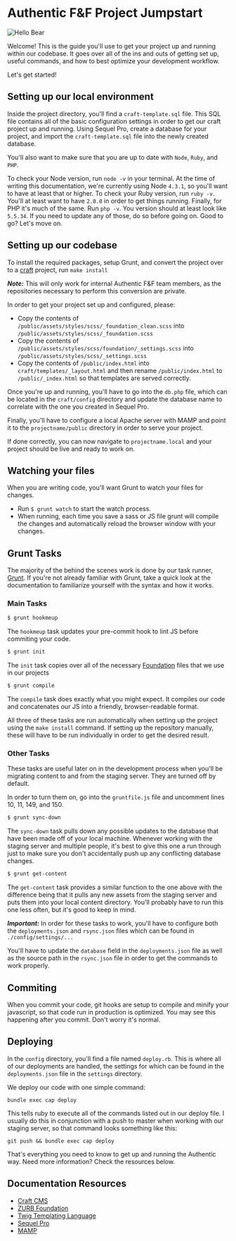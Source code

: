 # Authentic F&F Project Jumpstart

![Hello Bear](https://media.giphy.com/media/LBp3nxFfLFddu/giphy.gif)

Welcome! This is the guide you'll use to get your project up and running within our codebase. It goes over all of the ins and outs of getting set up, useful commands, and how to best optimize your development workflow.

Let's get started!

## Setting up our local environment  
Inside the project directory, you'll find a `craft-template.sql` file. This SQL
file contains all of the basic configuration settings in order to get our craft
project up and running. Using Sequel Pro, create a database for your project,
and import the `craft-template.sql` file into the newly created database.  

You'll also want to make sure that you are up to date with `Node`, `Ruby`, and `PHP`.  

To check your Node version, run `node -v` in your terminal. At the time of writing this documentation, we're currently using Node `4.3.1`, so you'll want to have at least that or higher. To check your Ruby version, run `ruby -v`. You'll at least want to have `2.0.0` in order to get things running. Finally, for PHP it's much of the same. Run `php -v`. You version should at least look like `5.5.34`. If you need to update any of those, do so before going on. Good to go? Let's move on.

## Setting up our codebase

To install the required packages, setup Grunt, and convert the project over to a [craft](https://craftcms.com/) project, run `make install`

_**Note:**_ This will only work for internal Authentic F&F team members, as the repositories necessary to perform this conversion are private.

In order to get your project set up and configured, please:
* Copy the contents of ```/public/assets/styles/scss/_foundation_clean.scss``` into ```/public/assets/styles/scss/_foundation.scss```
* Copy the contents of ```/public/assets/styles/scss/foundation/_settings.scss``` into ```/public/assets/styles/scss/_settings.scss```
* Copy the contents of ```/public/index.html``` into ```craft/templates/_layout.html``` and then rename ```/public/index.html``` to ```/public/_index.html``` so that templates are served correctly.

Once you're up and running, you'll have to go into the `db.php` file, which can be located in the `craft/config` directory and update the database name to correlate with the one you created in Sequel Pro.

Finally, you'll have to configure a local Apache server with MAMP and point it
to the ```projectname/public``` directory in order to serve your project.  

If done correctly, you can now navigate to ```projectname.local``` and your
project should be live and ready to work on.

## Watching your files

When you are writing code, you'll want Grunt to watch your files for changes.

* Run `$ grunt watch` to start the watch process.
* When running, each time you save a sass or JS file grunt will compile the changes and automatically reload the browser window with your changes.

## Grunt Tasks  
The majority of the behind the scenes work is done by our task runner, [Grunt](http://gruntjs.com/). If you're not already familiar with Grunt, take a quick look at the documentation to familiarize yourself with the syntax and how it works.

### Main Tasks  
```sh
$ grunt hookmeup
```
The `hookmeup` task updates your pre-commit hook to lint JS before commiting your code.

```sh
$ grunt init
```
The `init` task copies over all of the necessary [Foundation](http://foundation.zurb.com/) files that we use in our projects

```sh
$ grunt compile
```
The `compile` task does exactly what you might expect. It compiles our code and concatenates our JS into a friendly, browser-readable format.  

All three of these tasks are run automatically when setting up the project using the `make install` command. If setting up the repository manually, these will have to be run individually in order to get the desired result.

### Other Tasks  
These tasks are useful later on in the development process when you'll be migrating content to and from the staging server. They are turned off by default.  

In order to turn them on, go into the `gruntfile.js` file and uncomment lines 10, 11, 149, and 150.

```sh
$ grunt sync-down
```
The `sync-down` task pulls down any possible updates to the database that have been made off of your local machine. Whenever working with the staging server and multiple people, it's best to give this one a run through just to make sure you don't accidentally push up any conflicting database changes.

```sh
$ grunt get-content
```
The `get-content` task provides a similar function to the one above with the difference being that it pulls any new assets from the staging server and puts them into your local content directory. You'll probably have to run this one less often, but it's good to keep in mind.

_**Important:**_ In order for these tasks to work, you'll have to configure both the `deployments.json` and `rsync.json` files which can be found in `./config/settings/...`

You'll have to update the `database` field in the `deployments.json` file as well as the source path in the `rsync.json` file in order to get the commands to work properly.

## Commiting

When you commit your code, git hooks are setup to compile and minify your javascript, so that code run in production is optimized. You may see this happening after you commit. Don't worry it's normal.

## Deploying

In the `config` directory, you'll find a file named `deploy.rb`. This is where all of our deployments are handled, the settings for which can be found in the `deployments.json` file in the `settings` directory.  

We deploy our code with one simple command:
```
bundle exec cap deploy
```

This tells ruby to execute all of the commands listed out in our deploy file. I usually do this in conjunction with a push to master when working with our staging server, so that command looks something like this:
```
git push && bundle exec cap deploy
```

That's everything you need to know to get up and running the Authentic way. Need more information? Check the resources below.

## Documentation Resources
* [Craft CMS](https://craftcms.com/docs/introduction)
* [ZURB Foundation](http://foundation.zurb.com/sites/docs/v/5.5.3/)
* [Twig Templating Language](http://twig.sensiolabs.org/documentation)
* [Sequel Pro](http://www.sequelpro.com/docs/category/getting-connected)
* [MAMP](https://www.mamp.info/en/documentation/)
